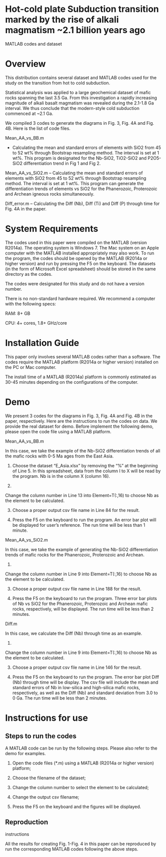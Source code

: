 # Hot-cold plate Subduction transition marked by the rise of alkali magmatism ~2.1 billion years ago
MATLAB codes and dataset


# Overview



This
distribution contains several dataset and MATLAB codes used for the study on the
transition from hot to cold subduction. 



Statistical
analysis was applied to a large geochemical dataset of mafic rocks spanning the
last 3.5 Ga. From this investigation a rapidly increasing magnitude of alkali
basalt magmatism was revealed during the 2.1-1.8 Ga interval. We thus conclude
that the modern-style cold subduction commenced at ~2.1 Ga.



We
compiled 3 codes to generate the diagrams in Fig. 3, Fig. 4A and Fig. 4B. Here is
the list of code files.



Mean_AA_vs_BB.m
- Calculating the mean and standard errors of elements with SiO2
from 45 to 52 wt% through Bootstrap resampling method. The interval is set at 1
wt%. This program is designated for the Nb-SiO2, TiO2-SiO2
and P2O5-SiO2 differentiation trend in Fig 1
and Fig 2. 



Mean_AA_vs_SiO2.m
– Calculating the mean and standard errors of elements with SiO2
from 45 to 52 wt% through Bootstrap resampling method. The interval is set at 1
wt%. This program can generate the differentiation trends of elements vs SiO2
for the Phanerozoic, Proterozoic and Archean igneous rocks simultaneously. 



Diff_error.m
– Calculating the Diff (Nb), Diff (Ti) and Diff (P) through time for Fig. 4A in
the paper. 



 



# System Requirements



The
codes used in this paper were compiled on the MATLAB (version R2014a). The
operating system is Windows 7. The Mac system on an Apple computer with the
MATLAB installed appropriately may also work. To run the program, the codes
should be opened by the MATLAB (R2014a or higher version) and run by pressing
the F5 on the keyboard. The datasets (in the form of Microsoft Excel
spreadsheet) should be stored in the same directory as the codes. 



The
codes were designated for this study and do not have a version number. 



There
is no non-standard hardware required. We recommend a computer with the
following specs:



RAM:
8+ GB  



CPU:
4+ cores, 1.8+ GHz/core



 



# Installation Guide



This
paper only involves several MATLAB codes rather than a software. The codes
require the MATLAB platform (R2014a or higher version) installed on the PC or
Mac computer. 



The
install time of a MATLAB (R2014a) platform is commonly estimated as 30-45
minutes depending on the configurations of the computer. 



 



# Demo



We present 3 codes for
the diagrams in Fig. 3, Fig. 4A and Fig. 4B in the paper, respectively. Here are
the instructions to run the codes on data. We provide the real dataset for
demo. Before implement the following demo, please open the code file using a
MATLAB platform. 



Mean_AA_vs_BB.m



In this case, we take
the example of the Nb-SiO2 differentiation trends of all the mafic rocks with
0-5 Ma ages from the East Asia. 



1. Choose the dataset
“E_Asia.xlsx” by removing the “%” at the beginning of Line 5. In this spreadsheet,
data from the column I to X will be read by the program. Nb is in the column X
(column 16). 



2.
Change the column number in Line 13 into Element=T(:,16) to choose Nb as the element to be calculated.



3. Choose a proper output
csv file name in Line 84 for the result. 



4. Press the F5 on the
keyboard to run the program. An error bar plot will be displayed for user’s
reference. The run time will be less than 1 minute.



 



Mean_AA_vs_SiO2.m



In this case, we take
the example of generating the Nb-SiO2 differentiation trends of mafic rocks for
the Phanerozoic, Proterozoic and Archean.



1.
Change the column number in Line 9 into Element=T(:,16) to choose Nb as the element to be calculated.



3. Choose a proper output
csv file name in Line 188 for the result. 



4. Press the F5 on the
keyboard to run the program. Three error bar plots of Nb vs SiO2 for the
Phanerozoic, Proterozoic and Archean mafic rocks, respectively, will be displayed.
The run time will be less than 2 minutes.



 



Diff.m



In this case, we
calculate the Diff (Nb) through time as an example. 



1.
Change the column number in Line 9 into Element=T(:,16) to choose Nb as the element to be calculated.



3. Choose a proper output
csv file name in Line 146 for the result. 



4. Press the F5 on the
keyboard to run the program. The error bar plot Diff (Nb) through time will be
display. The csv file will include the mean and standard errors of Nb in low-silica
and high-silica mafic rocks, respectively, as well as the Diff (Nb) and
standard deviation from 3.0 to 0 Ga. The run time will be less than 2 minutes. 



 



# Instructions for use



## Steps to run the codes



A MATLAB code can be run
by the following steps. Please also refer to the demo for examples.



1. Open the code files
(*.m) using a MATLAB (R2014a or higher version) platform; 



2. Choose the filename
of the dataset;



3. Change the column
number to select the element to be calculated;



4. Change the output csv
filename;



5. Press the F5 on the
keyboard and the figures will be displayed. 



 



## Reproduction
instructions



All the results for creating
Fig. 1-Fig. 4 in this paper can be reproduced by run the corresponding MATLAB codes
following the above steps. 




